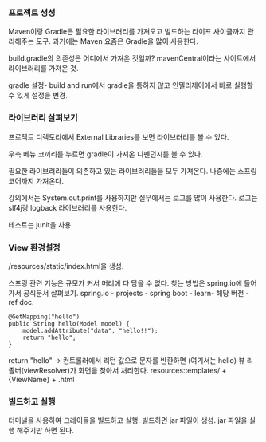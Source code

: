 ### 프로젝트 생성
Maven이랑 Gradle은 필요한 라이브러리를 가져오고 빌드하는 라이프 사이클까지 관리해주는 도구.
과거에는 Maven 요즘은 Gradle을 많이 사용한다. 

build.gradle의 의존성은 어디에서 가져온 것일까?
mavenCentral이라는 사이트에서 라이브러리를 가져온 것.

gradle 설정- build and run에서 gradle을 통하지 않고 인텔리제이에서 바로 실행할 수 있게 설정을 변경.

### 라이브러리 살펴보기
프로젝트 디렉토리에서 External Libraries를 보면 라이브러리를 볼 수 있다.

우측 메뉴 코끼리를 누르면 gradle이 가져온 디펜던시를 볼 수 있다.

필요한 라이브러리들이 의존하고 있는 라이브러리들을 모두 가져온다. 나중에는 스프링 코어까지 가져온다. 

강의에서는 System.out.print를 사용하지만 실무에서는 로그를 많이 사용한다. 
로그는 slf4j랑 logback 라이브러리를 사용한다.

테스트는 junit을 사용.

### View 환경설정
/resources/static/index.html을 생성.

스프링 관련 기능은 규모가 커서 머리에 다 담을 수 없다.
찾는 방법은 spring.io에 들어가서 공식문서 살펴보기.
spring.io - projects - spring boot - learn- 해당 버전 - ref doc.

```
@GetMapping("hello")  
public String hello(Model model) {  
    model.addAttribute("data", "hello!!");  
    return "hello";  
}
```
return "hello" -> 컨트롤러에서 리턴 값으로 문자를 반환하면 (여기서는 hello)
뷰 리졸버(viewResolver)가 화면을 찾아서 처리한다.
resources:templates/ + {ViewName} + .html

### 빌드하고 실행
터미널을 사용하여 그레이들을 빌드하고 실행.
빌드하면 jar 파일이 생성. jar 파일을 실행 해주기만 하면 된다. 